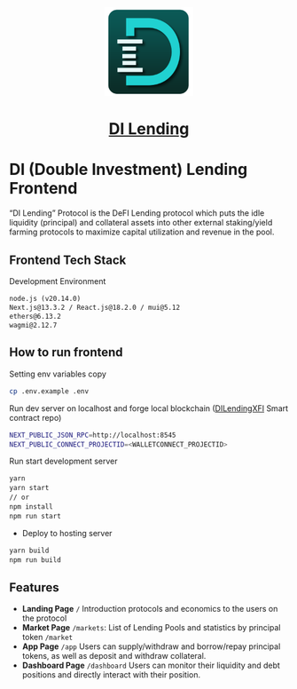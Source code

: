 <div align="center">
    <a href="https://dilending.portfolio-as.com">
        <img alt="logo" src="https://github.com/petro1912/DILendingXFI-Frontend/blob/main/public/images/logo.png?raw=true" style="width: 160px;">
    </a>
    <h1 style="border-bottom: none">
        <b><a href="https://dilending.portfolio-as.com">DI Lending</a></b><br />
    </h1>
</div>

# DI (Double Investment) Lending Frontend
“DI Lending” Protocol is the DeFI Lending protocol which puts the idle liquidity (principal) and collateral assets into other external staking/yield farming protocols to maximize capital utilization and revenue in the pool.

## Frontend Tech Stack
Development Environment
```
node.js (v20.14.0)
Next.js@13.3.2 / React.js@18.2.0 / mui@5.12
ethers@6.13.2
wagmi@2.12.7
```
## How to run frontend

Setting env variables
copy 
```sh
cp .env.example .env
```


Run dev server on localhost and forge local blockchain ([DILendingXFI](https://github.com/petro1912/DILendingXFI) Smart contract repo)
```sh
NEXT_PUBLIC_JSON_RPC=http://localhost:8545
NEXT_PUBLIC_CONNECT_PROJECTID=<WALLETCONNECT_PROJECTID>
```

Run start development server
```sh
yarn
yarn start
// or
npm install
npm run start
```

- Deploy to hosting server
```sh
yarn build
npm run build
```

## Features

- <b>Landing Page</b>
  `/` Introduction protocols and economics to the users on the protocol 
- <b>Market Page</b>
`/markets`:  List of Lending Pools and statistics by principal token
`/market`
- <b>App Page</b>
  `/app` Users can supply/withdraw and borrow/repay principal tokens, as well as deposit and withdraw collateral.
- <b>Dashboard Page</b>
  `/dashboard` Users can monitor their liquidity and debt positions and directly interact with their position.  
